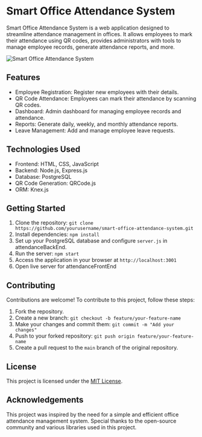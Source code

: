 # Smart Office Attendance System

Smart Office Attendance System is a web application designed to streamline attendance management in offices. 
It allows employees to mark their attendance using QR codes, provides administrators with tools to manage employee records, generate attendance reports, and more.

![Smart Office Attendance System]()

## Features

- Employee Registration: Register new employees with their details.
- QR Code Attendance: Employees can mark their attendance by scanning QR codes.
- Dashboard: Admin dashboard for managing employee records and attendance.
- Reports: Generate daily, weekly, and monthly attendance reports.
- Leave Management: Add and manage employee leave requests.

## Technologies Used

- Frontend: HTML, CSS, JavaScript
- Backend: Node.js, Express.js
- Database: PostgreSQL
- QR Code Generation: QRCode.js
- ORM: Knex.js

## Getting Started

1. Clone the repository: `git clone https://github.com/yourusername/smart-office-attendance-system.git`
2. Install dependencies: `npm install`
3. Set up your PostgreSQL database and configure `server.js` in attendanceBackEnd.
4. Run the server: `npm start`
5. Access the application in your browser at `http://localhost:3001`
6. Open live server for attendanceFrontEnd 

## Contributing

Contributions are welcome! To contribute to this project, follow these steps:

1. Fork the repository.
2. Create a new branch: `git checkout -b feature/your-feature-name`
3. Make your changes and commit them: `git commit -m "Add your changes"`
4. Push to your forked repository: `git push origin feature/your-feature-name`
5. Create a pull request to the `main` branch of the original repository.

## License

This project is licensed under the [MIT License](LICENSE).

## Acknowledgements
This project was inspired by the need for a simple and efficient office attendance management system. Special thanks to the open-source community and various libraries used in this project.

